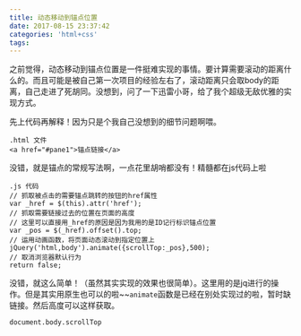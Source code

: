 ```yaml
---
title: 动态移动到锚点位置
date: 2017-08-15 23:37:42
categories: 'html+css'
tags:
---
```

之前觉得，动态移动到锚点位置是一件挺难实现的事情。要计算需要滚动的距离什么的。而且可能是被自己第一次项目的经验左右了，滚动距离只会取body的距离，自己走进了死胡同。没想到，问了一下迅雷小哥，给了我个超级无敌优雅的实现方式。
<!-- more -->

先上代码再解释！因为只是个我自己没想到的细节问题啊喂。
```
.html 文件
<a href="#pane1">锚点链接</a>
```
没错，就是锚点的常规写法啊，一点花里胡哨都没有！精髓都在js代码上啦
```
.js 代码
// 抓取被点击的需要锚点跳转的按钮的href属性
var _href = $(this).attr('href');
// 抓取需要链接过去的位置在页面的高度
// 这里可以直接用_href的原因是因为我用的是ID记行标识锚点位置
var _pos = $(_href).offset().top;
// 运用动画函数，将页面动态滚动到指定位置上
jQuery('html,body').animate({scrollTop:_pos},500);
// 取消浏览器默认行为
return false;
```
没错，就这么简单！（虽然其实实现的效果也很简单）。这里用的是jq进行的操作。但是其实用原生也可以的啦~~`animate`函数是已经在别处实现过的啦，暂时缺链接。然后高度可以这样获取。

`document.body.scrollTop`
